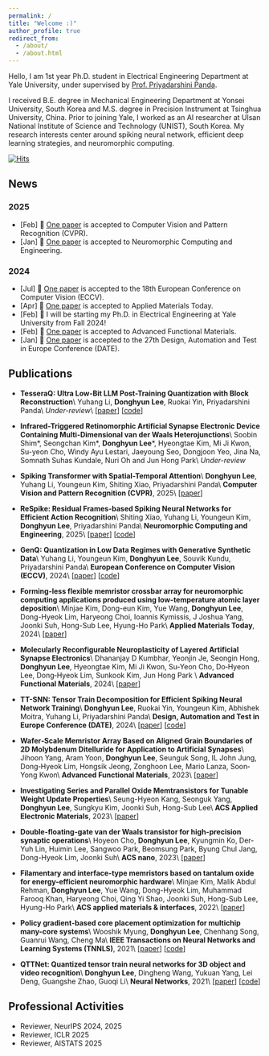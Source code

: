 ```yaml
---
permalink: /
title: "Welcome :)"
author_profile: true
redirect_from: 
  - /about/
  - /about.html
---
```



Hello, I am 1st year Ph.D. student in Electrical Engineering Department at Yale University, under supervised by [Prof. Priyadarshini Panda](https://intelligentcomputinglab.yale.edu/principal-investigator).


I received B.E. degree in Mechanical Engineering Department at Yonsei University, South Korea and M.S. degree in Precision Instrument at Tsinghua University, China. Prior to joining Yale, I worked as an AI researcher at Ulsan National Institute of Science and Technology (UNIST), South Korea. My research interests center around spiking neural network, efficient deep learning strategies, and neuromorphic computing.

[![Hits](https://hits.seeyoufarm.com/api/count/incr/badge.svg?url=https%3A%2F%2Fdonghyunli.github.io&count_bg=%233D89C8&title_bg=%23555555&icon=&icon_color=%23E7E7E7&title=hits&edge_flat=false)](https://donghyunli.github.io/)

## News
### 2025
- [Feb] 📖 [One paper](https://arxiv.org/pdf/2409.19764) is accepted to Computer Vision and Pattern Recognition (CVPR). 
- [Jan] 📖 [One paper](https://arxiv.org/pdf/2409.01564) is accepted to Neuromorphic Computing and Engineering. 

### 2024
- [Jul] 📖 [One paper](https://arxiv.org/pdf/2312.05272) is accepted to the 18th European Conference on Computer Vision (ECCV). 
- [Apr] 📖 [One paper](https://www.sciencedirect.com/science/article/pii/S2352940724001501) is accepted to Applied Materials Today. 
- [Feb] 🎉 I will be starting my Ph.D. in Electrical Engineering at Yale University from Fall 2024!
- [Feb] 📖 [One paper](https://onlinelibrary.wiley.com/doi/full/10.1002/adfm.202311994) is accepted to Advanced Functional Materials.
- [Jan] 📖 [One paper](https://arxiv.org/pdf/2401.08001) is accepted to the 27th Design, Automation and Test in Europe Conference (DATE).


## Publications
- **TesseraQ: Ultra Low-Bit LLM Post-Training Quantization with Block Reconstruction**\\
Yuhang Li, **Donghyun Lee**, Ruokai Yin, Priyadarshini Panda\\
*Under-review*\\
[[paper](https://arxiv.org/pdf/2410.19103)] [[code](https://github.com/Intelligent-Computing-Lab-Yale/TesseraQ)]

- **Infrared-Triggered Retinomorphic Artificial Synapse Electronic Device Containing Multi-Dimensional van der Waals Heterojunctions**\\
Soobin Shim\*, Seongchan Kim\*, **Donghyun Lee**\*, Hyeongtae Kim, Mi Ji Kwon, Su-yeon Cho, Windy Ayu Lestari, Jaeyoung Seo, Dongjoon Yeo, Jina Na, Somnath Suhas Kundale, Nuri Oh and Jun Hong Park\\
*Under-review*

<!-- - **Scaling Direct Feedback Alignment for ImageNet Training**\\
Yuhang Li, Ruokai Yin, **Donghyun Lee**, Youngeun Kim, Souvik Kundu, Priyadarshini Panda\\
*Under-review* -->

- **Spiking Transformer with Spatial-Temporal Attention**\\
**Donghyun Lee**, Yuhang Li, Youngeun Kim, Shiting Xiao, Priyadarshini Panda\\
**Computer Vision and Pattern Recognition (CVPR)**, 2025\\
[[paper](https://arxiv.org/pdf/2409.19764)]

- **ReSpike: Residual Frames-based Spiking Neural Networks for Efficient Action Recognition**\\
Shiting Xiao, Yuhang Li, Youngeun Kim, **Donghyun Lee**, Priyadarshini Panda\\
**Neuromorphic Computing and Engineering**, 2025\\
[[paper](https://arxiv.org/pdf/2409.01564)] [[code](https://github.com/GinnyXiao/ReSpike)]

- **GenQ: Quantization in Low Data Regimes with Generative Synthetic Data**\\
Yuhang Li, Youngeun Kim, **Donghyun Lee**, Souvik Kundu, Priyadarshini Panda\\
**European Conference on Computer Vision (ECCV)**, 2024\\
[[paper](https://arxiv.org/pdf/2312.05272)] [[code](https://github.com/Intelligent-Computing-Lab-Yale/GenQ)]

- **Forming-less flexible memristor crossbar array for neuromorphic computing applications produced using low-temperature atomic layer deposition**\\
Minjae Kim, Dong-eun Kim, Yue Wang, **Donghyun Lee**, Dong-Hyeok Lim, Haryeong Choi, Ioannis Kymissis, J Joshua Yang, Joonki Suh, Hong-Sub Lee, Hyung-Ho Park\\
**Applied Materials Today**, 2024\\
[[paper](https://www.sciencedirect.com/science/article/pii/S2352940724001501)]

- **Molecularly Reconfigurable Neuroplasticity of Layered Artificial Synapse Electronics**\\ 
Dhananjay D Kumbhar, Yeonjin Je, Seongin Hong, **Donghyun Lee**, Hyeongtae Kim, Mi Ji Kwon, Su‐Yeon Cho, Do‐Hyeon Lee, Dong‐Hyeok Lim, Sunkook Kim, Jun Hong Park \\
**Advanced Functional Materials**, 2024\\
[[paper](https://onlinelibrary.wiley.com/doi/full/10.1002/adfm.202311994)]

- **TT-SNN: Tensor Train Decomposition for Efficient Spiking Neural Network Training**\\
**Donghyun Lee**, Ruokai Yin, Youngeun Kim, Abhishek Moitra, Yuhang Li, Priyadarshini Panda\\
**Design, Automation and Test in Europe Conference (DATE)**, 2024\\
[[paper](https://arxiv.org/pdf/2401.08001)] [[code](https://github.com/donghyunli/TT-SNN)]

- **Wafer‐Scale Memristor Array Based on Aligned Grain Boundaries of 2D Molybdenum Ditelluride for Application to Artificial Synapses**\\
Jihoon Yang, Aram Yoon, **Donghyun Lee**, Seunguk Song, IL John Jung, Dong‐Hyeok Lim, Hongsik Jeong, Zonghoon Lee, Mario Lanza, Soon‐Yong Kwon\\
**Advanced Functional Materials**, 2023\\
[[paper](https://onlinelibrary.wiley.com/doi/full/10.1002/adfm.202309455)]

- **Investigating Series and Parallel Oxide Memtransistors for Tunable Weight Update Properties**\\
Seung-Hyeon Kang, Seonguk Yang, **Donghyun Lee**, Sungkyu Kim, Joonki Suh, Hong-Sub Lee\\
**ACS Applied Electronic Materials**, 2023\\
[[paper](https://pubs.acs.org/doi/abs/10.1021/acsaelm.3c00325)]

- **Double-floating-gate van der Waals transistor for high-precision synaptic operations**\\
Hoyeon Cho, **Donghyun Lee**, Kyungmin Ko, Der-Yuh Lin, Huimin Lee, Sangwoo Park, Beomsung Park, Byung Chul Jang, Dong-Hyeok Lim, Joonki Suh\\
**ACS nano**, 2023\\
[[paper](https://pubs.acs.org/doi/abs/10.1021/acsnano.2c11538)]

- **Filamentary and interface-type memristors based on tantalum oxide for energy-efficient neuromorphic hardware**\\
Minjae Kim, Malik Abdul Rehman, **Donghyun Lee**, Yue Wang, Dong-Hyeok Lim, Muhammad Farooq Khan, Haryeong Choi, Qing Yi Shao, Joonki Suh, Hong-Sub Lee, Hyung-Ho Park\\
**ACS applied materials & interfaces**, 2022\\
[[paper](https://pubs.acs.org/doi/abs/10.1021/acsami.2c12296)]

- **Policy gradient-based core placement optimization for multichip many-core systems**\\
Wooshik Myung, **Donghyun Lee**, Chenhang Song, Guanrui Wang, Cheng Ma\\
**IEEE Transactions on Neural Networks and Learning Systems (TNNLS)**, 2021\\
[[paper](https://ieeexplore.ieee.org/abstract/document/9570134/)] [[code](https://github.com/WOOSHIK-M/Core_Placement_with_Reinforcement_Learning)]

- **QTTNet: Quantized tensor train neural networks for 3D object and video recognition**\\
**Donghyun Lee**, Dingheng Wang, Yukuan Yang, Lei Deng, Guangshe Zhao, Guoqi Li\\
**Neural Networks**, 2021\\
[[paper](https://www.sciencedirect.com/science/article/pii/S0893608021002306)] [[code](https://github.com/donghyunli/QTTNet)]



## Professional Activities
- Reviewer, NeurIPS 2024, 2025
- Reviewer, ICLR 2025
- Reviewer, AISTATS 2025